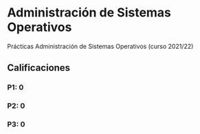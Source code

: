 # Administración de Sistemas Operativos

Prácticas Administración de Sistemas Operativos (curso 2021/22)

## Calificaciones

### P1: 0
### P2: 0
### P3: 0
